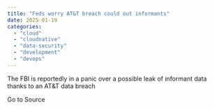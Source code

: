 ```yaml
---
title: "Feds worry AT&T breach could out informants"
date: 2025-01-19
categories: 
  - "cloud"
  - "cloudnative"
  - "data-security"
  - "development"
  - "devops"
---
```


The FBI is reportedly in a panic over a possible leak of informant data thanks to an AT&T data breach

Go to Source
